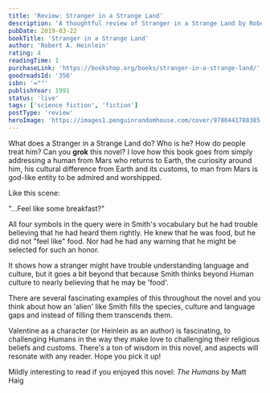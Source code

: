 ```yaml
---
title: 'Review: Stranger in a Strange Land'
description: 'A thoughtful review of Stranger in a Strange Land by Robert A. Heinlein'
pubDate: 2019-03-22
bookTitle: 'Stranger in a Strange Land'
author: 'Robert A. Heinlein'
rating: 4
readingTime: 1
purchaseLink: 'https://bookshop.org/books/stranger-in-a-strange-land/'
goodreadsId: '350'
isbn: '=""'
publishYear: 1991
status: 'live'
tags: ['science fiction', 'fiction']
postType: 'review'
heroImage: 'https://images1.penguinrandomhouse.com/cover/9780441788385'
---
```


What does a Stranger in a Strange Land do? Who is he? How do people treat him? Can you **grok** this novel? I love how this book goes from simply addressing a human from Mars who returns to Earth, the curiosity around him, his cultural difference from Earth and its customs, to man from Mars is god-like entity to be admired and worshipped. 

Like this scene:
> 
"...Feel like some breakfast?" 

All four symbols in the query were in Smith's vocabulary but he had trouble believing that he had heard them rightly. He knew that he was food, but he did not "feel like" food. Nor had he had any warning that he might be selected for such an honor.

It shows how a stranger might have trouble understanding language and culture, but it goes a bit beyond that because Smith thinks beyond Human culture to nearly believing that he may be 'food'.

There are several fascinating examples of this throughout the novel and you think about how an 'alien' like Smith fills the species, culture and language gaps and instead of filling them transcends them.

Valentine as a character (or Heinlein as an author) is fascinating, to challenging Humans in the way they make love to challenging their religious beliefs and customs. There's a ton of wisdom in this novel, and aspects will resonate with any reader. Hope you pick it up!

Mildly interesting to read if you enjoyed this novel: *The Humans* by Matt Haig